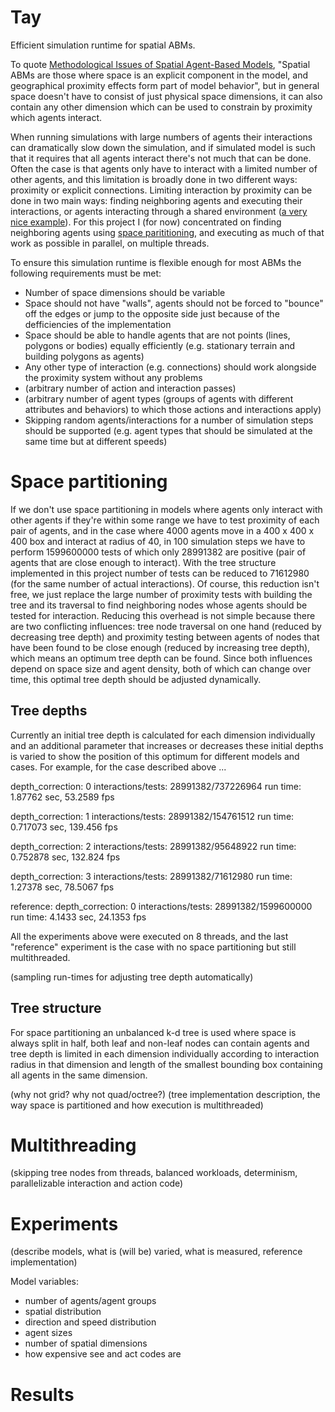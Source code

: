 # Tay

Efficient simulation runtime for spatial ABMs.

To quote [Methodological Issues of Spatial Agent-Based Models](http://jasss.soc.surrey.ac.uk/23/1/3.html), "Spatial ABMs are those where space is an explicit component in the model, and geographical proximity effects form part of model behavior", but in general space doesn't have to consist of just physical space dimensions, it can also contain any other dimension which can be used to constrain by proximity which agents interact.

When running simulations with large numbers of agents their interactions can dramatically slow down the simulation, and if simulated model is such that it requires that all agents interact there's not much that can be done. Often the case is that agents only have to interact with a limited number of other agents, and this limitation is broadly done in two different ways: proximity or explicit connections. Limiting interaction by proximity can be done in two main ways: finding neighboring agents and executing their interactions, or agents interacting through a shared environment ([a very nice example](https://observablehq.com/@rreusser/gpgpu-boids)). For this project I (for now) concentrated on finding neighboring agents using [space parititioning](https://en.wikipedia.org/wiki/Space_partitioning), and executing as much of that work as possible in parallel, on multiple threads.

To ensure this simulation runtime is flexible enough for most ABMs the following requirements must be met:

* Number of space dimensions should be variable
* Space should not have "walls", agents should not be forced to "bounce" off the edges or jump to the opposite side just because of the defficiencies of the implementation
* Space should be able to handle agents that are not points (lines, polygons or bodies) equally efficiently (e.g. stationary terrain and building polygons as agents)
* Any other type of interaction (e.g. connections) should work alongside the proximity system without any problems
* (arbitrary number of action and interaction passes)
* (arbitrary number of agent types (groups of agents with different attributes and behaviors) to which those actions and interactions apply)
* Skipping random agents/interactions for a number of simulation steps should be supported (e.g. agent types that should be simulated at the same time but at different speeds)

# Space partitioning

If we don't use space partitioning in models where agents only interact with other agents if they're within some range we have to test proximity of each pair of agents, and in the case where 4000 agents move in a 400 x 400 x 400 box and interact at radius of 40, in 100 simulation steps we have to perform 1599600000 tests of which only 28991382 are positive (pair of agents that are close enough to interact). With the tree structure implemented in this project number of tests can be reduced to 71612980 (for the same number of actual interactions). Of course, this reduction isn't free, we just replace the large number of proximity tests with building the tree and its traversal to find neighboring nodes whose agents should be tested for interaction. Reducing this overhead is not simple because there are two conflicting influences: tree node traversal on one hand (reduced by decreasing tree depth) and proximity testing between agents of nodes that have been found to be close enough (reduced by increasing tree depth), which means an optimum tree depth can be found. Since both influences depend on space size and agent density, both of which can change over time, this optimal tree depth should be adjusted dynamically.

## Tree depths

Currently an initial tree depth is calculated for each dimension individually and an additional parameter that increases or decreases these initial depths is varied to show the position of this optimum for different models and cases. For example, for the case described above ...

depth_correction: 0
interactions/tests: 28991382/737226964
run time: 1.87762 sec, 53.2589 fps

depth_correction: 1
interactions/tests: 28991382/154761512
run time: 0.717073 sec, 139.456 fps

depth_correction: 2
interactions/tests: 28991382/95648922
run time: 0.752878 sec, 132.824 fps

depth_correction: 3
interactions/tests: 28991382/71612980
run time: 1.27378 sec, 78.5067 fps

reference:
depth_correction: 0
interactions/tests: 28991382/1599600000
run time: 4.1433 sec, 24.1353 fps

All the experiments above were executed on 8 threads, and the last "reference" experiment is the case with no space partitioning but still multithreaded.

(sampling run-times for adjusting tree depth automatically)

## Tree structure

For space partitioning an unbalanced k-d tree is used where space is always split in half, both leaf and non-leaf nodes can contain agents and tree depth is limited in each dimension individually according to interaction radius in that dimension and length of the smallest bounding box containing all agents in the same dimension.

(why not grid? why not quad/octree?)
(tree implementation description, the way space is partitioned and how execution is multithreaded)

# Multithreading

(skipping tree nodes from threads, balanced workloads, determinism, parallelizable interaction and action code)

# Experiments

(describe models, what is (will be) varied, what is measured, reference implementation)

Model variables:
* number of agents/agent groups
* spatial distribution
* direction and speed distribution
* agent sizes
* number of spatial dimensions
* how expensive see and act codes are

# Results
